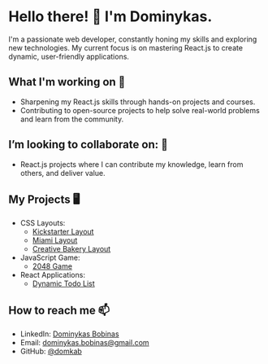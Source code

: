# Hello there! 👋 I'm Dominykas.

I'm a passionate web developer, constantly honing my skills and exploring new technologies. My current focus is on mastering React.js to create dynamic, user-friendly applications.

## What I'm working on 🌱
- Sharpening my React.js skills through hands-on projects and courses.
- Contributing to open-source projects to help solve real-world problems and learn from the community.

## I’m looking to collaborate on: 💞️
- React.js projects where I can contribute my knowledge, learn from others, and deliver value.

## My Projects 🖥️
- CSS Layouts:
  - [Kickstarter Layout](https://domkab.github.io/Kickstarter)
  - [Miami Layout](https://domkab.github.io/layout_miami/)
  - [Creative Bakery Layout](https://domkab.github.io/layout_creativeBakery/)
- JavaScript Game:
  - [2048 Game](https://domkab.github.io/js_2048_game/)
- React Applications:
  - [Dynamic Todo List](https://domkab.github.io/react_dynamic-list-of-todos/)

## How to reach me 📫
- LinkedIn: [Dominykas Bobinas](https://www.linkedin.com/in/dominykas-bobinas-b7159a225/)
- Email: [dominykas.bobinas@gmail.com](mailto:dominykas.bobinas@gmail.com)
- GitHub: [@domkab](https://github.com/domkab)
<!-- Your footer here -->
